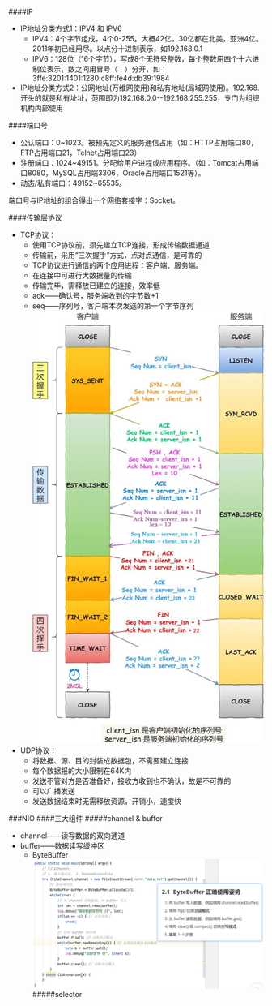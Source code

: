 ####IP
* IP地址分类方式1：IPV4 和 IPV6
	* IPV4：4个字节组成，4个0-255。大概42亿，30亿都在北美，亚洲4亿。2011年初已经用尽。以点分十进制表示，如192.168.0.1
	* IPV6：128位（16个字节），写成8个无符号整数，每个整数用四个十六进制位表示，数之间用冒号（：）分开，如：3ffe:3201:1401:1280:c8ff:fe4d:db39:1984
* IP地址分类方式2：公网地址(万维网使用)和私有地址(局域网使用)。192.168.开头的就是私有址址，范围即为192.168.0.0--192.168.255.255，专门为组织机构内部使用

####端口号
* 公认端口：0~1023。被预先定义的服务通信占用（如：HTTP占用端口80，FTP占用端口21，Telnet占用端口23）
* 注册端口：1024~49151。分配给用户进程或应用程序。（如：Tomcat占用端口8080，MySQL占用端3306，Oracle占用端口1521等）。
* 动态/私有端口：49152~65535。

端口号与IP地址的组合得出一个网络套接字：Socket。  

####传输层协议
* TCP协议：
    * 使用TCP协议前，须先建立TCP连接，形成传输数据通道
    * 传输前，采用“三次握手”方式，点对点通信，是可靠的
    * TCP协议进行通信的两个应用进程：客户端、服务端。
    * 在连接中可进行大数据量的传输
    * 传输完毕，需释放已建立的连接，效率低
    * ack——确认号，服务端收到的字节数+1
    * seq——序列号，客户端本次发送的第一个字节序列
![markdown picture](./picture/tcp.jpg)
* UDP协议：
    * 将数据、源、目的封装成数据包，不需要建立连接
    * 每个数据报的大小限制在64K内
    * 发送不管对方是否准备好，接收方收到也不确认，故是不可靠的
    * 可以广播发送
    * 发送数据结束时无需释放资源，开销小，速度快


###NIO
####三大组件
#####channel & buffer
* channel——读写数据的双向通道
* buffer——数据读写缓冲区
  * ByteBuffer
    ![markdown picture](./picture/nioByteBuffer1.png)
#####selector

